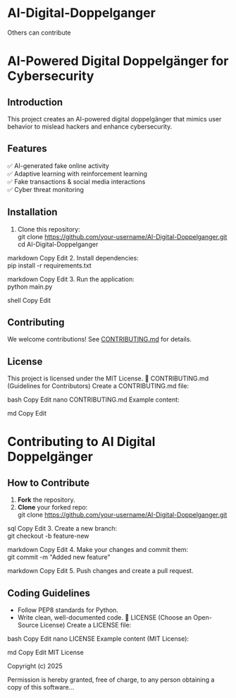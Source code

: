 # AI-Digital-Doppelganger
Others can contribute

# AI-Powered Digital Doppelgänger for Cybersecurity

## Introduction
This project creates an AI-powered digital doppelgänger that mimics user behavior to mislead hackers and enhance cybersecurity.

## Features
✅ AI-generated fake online activity  
✅ Adaptive learning with reinforcement learning  
✅ Fake transactions & social media interactions  
✅ Cyber threat monitoring  

## Installation
1. Clone this repository:  
git clone https://github.com/your-username/AI-Digital-Doppelganger.git cd AI-Digital-Doppelganger

markdown
Copy
Edit
2. Install dependencies:  
pip install -r requirements.txt

markdown
Copy
Edit
3. Run the application:  
python main.py

shell
Copy
Edit

## Contributing
We welcome contributions! See [CONTRIBUTING.md](CONTRIBUTING.md) for details.

## License
This project is licensed under the MIT License.
📌 CONTRIBUTING.md (Guidelines for Contributors)
Create a CONTRIBUTING.md file:

bash
Copy
Edit
nano CONTRIBUTING.md
Example content:

md
Copy
Edit
# Contributing to AI Digital Doppelgänger

## How to Contribute
1. **Fork** the repository.
2. **Clone** your forked repo:  
git clone https://github.com/your-username/AI-Digital-Doppelganger.git

sql
Copy
Edit
3. Create a new branch:  
git checkout -b feature-new

markdown
Copy
Edit
4. Make your changes and commit them:  
git commit -m "Added new feature"

markdown
Copy
Edit
5. Push changes and create a pull request.

## Coding Guidelines
- Follow PEP8 standards for Python.
- Write clean, well-documented code.
📌 LICENSE (Choose an Open-Source License)
Create a LICENSE file:

bash
Copy
Edit
nano LICENSE
Example content (MIT License):

md
Copy
Edit
MIT License

Copyright (c) 2025

Permission is hereby granted, free of charge, to any person obtaining a copy of this software...
